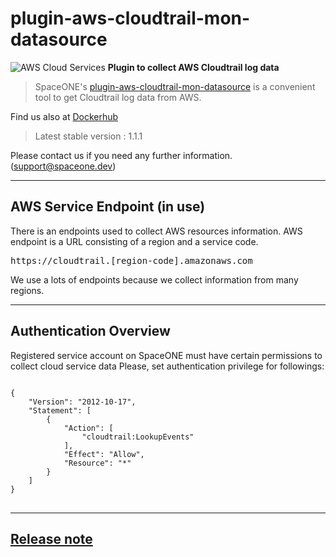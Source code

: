 # plugin-aws-cloudtrail-mon-datasource

![AWS Cloud Services](https://spaceone-custom-assets.s3.ap-northeast-2.amazonaws.com/console-assets/icons/aws-cloudtrail.svg)
**Plugin to collect AWS Cloudtrail log data**

> SpaceONE's [plugin-aws-cloudtrail-mon-datasource](https://github.com/spaceone-dev/plugin-aws-cloudtrail-mon-datasource) is a convenient tool to get Cloudtrail log data from AWS.


Find us also at [Dockerhub](https://hub.docker.com/repository/docker/spaceone/plugin-aws-cloudtrail-mon-datasource)
> Latest stable version : 1.1.1

Please contact us if you need any further information. (<support@spaceone.dev>)

---

## AWS Service Endpoint (in use)

 There is an endpoints used to collect AWS resources information.
AWS endpoint is a URL consisting of a region and a service code. 
<pre>
https://cloudtrail.[region-code].amazonaws.com
</pre>

We use a lots of endpoints because we collect information from many regions.  


---
## Authentication Overview

Registered service account on SpaceONE must have certain permissions to collect cloud service data Please, set
authentication privilege for followings:

<pre>
<code>
{
    "Version": "2012-10-17",
    "Statement": [
        {
            "Action": [
                "cloudtrail:LookupEvents"
            ],
            "Effect": "Allow",
            "Resource": "*"
        }
    ]
}
</code>
</pre>


---
## [Release note](RELEASE.md)


